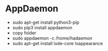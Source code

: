 # AppDaemon
 - sudo apt-get install python3-pip
 - sudo pip3 install appdaemon
 - copy folder
 - sudo appdaemon -c /home/hadaemon
 - sudo apt-get install lxde-core lxappearance
